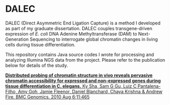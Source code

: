 # DALEC

DALEC (Direct Asymmetric End Ligation Capture) is a method I developed as part of my graduate dissertation. DALEC couples transgene-driven expression of _E. coli_ DNA Adenine Methyltransferase (DAM) to Next-Generation Sequencing to interrogate global chromatin changes in living cells during tissue differentiation.

This repository contains Java source codes I wrote for processing and analyzing Illumina NGS data from the project. Please refer to the publication below for details of the study.

[**Distributed probing of chromatin structure in vivo reveals pervasive chromatin accessibility for expressed and non-expressed genes during tissue differentiation in C. elegans.**  Ky Sha, Sam G Gu, Luiz C Pantalena-Filho, Amy Goh, Jamie Fleenor, Daniel Blanchard, Chaya Krishna & Andrew Fire. BMC Genomics. 2010 Aug 6;11:465](https://bmcgenomics.biomedcentral.com/articles/10.1186/1471-2164-11-465)
